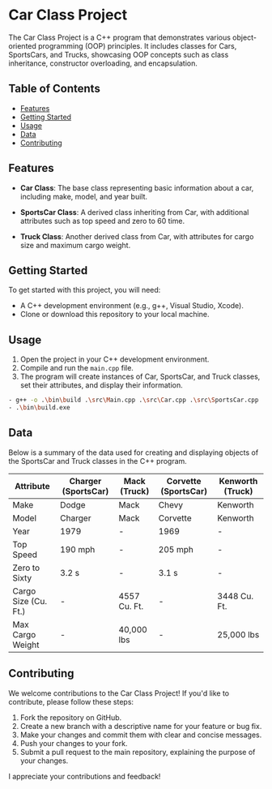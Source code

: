 # Car Class Project

The Car Class Project is a C++ program that demonstrates various object-oriented programming (OOP) principles. It includes classes for Cars, SportsCars, and Trucks, showcasing OOP concepts such as class inheritance, constructor overloading, and encapsulation.

## Table of Contents

- [Features](#features)
- [Getting Started](#getting-started)
- [Usage](#usage)
- [Data](#data)
- [Contributing](#contributing)


## Features

- **Car Class**: The base class representing basic information about a car, including make, model, and year built.

- **SportsCar Class**: A derived class inheriting from Car, with additional attributes such as top speed and zero to 60 time.

- **Truck Class**: Another derived class from Car, with attributes for cargo size and maximum cargo weight.

## Getting Started

To get started with this project, you will need:

- A C++ development environment (e.g., g++, Visual Studio, Xcode).
- Clone or download this repository to your local machine.

## Usage

1. Open the project in your C++ development environment.
2. Compile and run the `main.cpp` file.
3. The program will create instances of Car, SportsCar, and Truck classes, set their attributes, and display their information.

```bash
- g++ -o .\bin\build .\src\Main.cpp .\src\Car.cpp .\src\SportsCar.cpp .\src\Truck.cpp
- .\bin\build.exe
```

## Data 

Below is a summary of the data used for creating and displaying objects of the SportsCar and Truck classes in the C++ program.

| Attribute            | Charger (SportsCar) | Mack (Truck)    | Corvette (SportsCar) | Kenworth (Truck) |
|----------------------|----------------------|-----------------|----------------------|-------------------|
| Make                 | Dodge                | Mack            | Chevy                | Kenworth          |
| Model                | Charger              | Mack            | Corvette             | Kenworth          |
| Year                 | 1979                 | -               | 1969                 | -                 |
| Top Speed            | 190 mph              | -               | 205 mph              | -                 |
| Zero to Sixty        | 3.2 s                | -               | 3.1 s                | -                 |
| Cargo Size (Cu. Ft.) | -                    | 4557 Cu. Ft.    | -                    | 3448 Cu. Ft.      |
| Max Cargo Weight     | -                    | 40,000 lbs      | -                    | 25,000 lbs        |

## Contributing

We welcome contributions to the Car Class Project! If you'd like to contribute, please follow these steps:

1. Fork the repository on GitHub.
2. Create a new branch with a descriptive name for your feature or bug fix.
3. Make your changes and commit them with clear and concise messages.
4. Push your changes to your fork.
5. Submit a pull request to the main repository, explaining the purpose of your changes.

I appreciate your contributions and feedback!